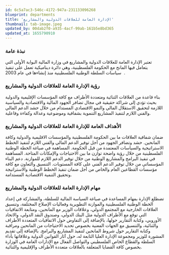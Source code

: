 ```yaml
---
id: 6c5a7ac3-546c-4172-947a-231133096268
blueprint: departments
title: 'الإدارة العامة للعلاقات الدولية والمشاريع'
thumbnail: tab-image.jpeg
updated_by: 00dab2f0-a935-4acf-99ab-161b5e8bd365
updated_at: 1655790910
---
```

<h3>نبذة عامة</h3> 
تعتبر الإدارة العامة للعلاقات الدولية والمشاريع في وزارة المالية البوابة الأولى التي يتعامل فيها المانح مع الحكومة الفلسطينية، وهي دائرة ديناميكية تعمل على تنفيذ سياسات السلطة الوطنية الفلسطينية منذ إنشاءها في عام 2003  .

<h3>رؤية الإدارة العامة للعلاقات الدولية والمشاريع</h3> 
بناء قاعدة من العلاقات الثنائية ومتعددة الأطراف مع كافة المؤسسات الإقليمية والدولية بحيث تؤدي إلى شراكة حقيقية في مجال تضافر الجهود المالية والاقتصادية والسياسية اللازمة لتحقيق الاستقلال المالي والنمو الاقتصادي المستدام من خلال حشد الدعم المالي والفني اللازم لتنفيذ المشاريع التنموية بشفافية وموضوعية وعدالة وكفاءة وفاعلية. 

<h3>الأهداف العامة للإدارة العامة للعلاقات الدولية والمشاريع</h3>
ضمان شفافية العلاقات ما بين الحكومة الفلسطينية والمؤسسات الاقليمية والدولية وكافة المانحين.
حشد وتضافر الجهود من أجل توفير الدعم المالي والفني اللازم لتنفيذ الخطط الاستراتيجية والسياسات المعتمدة من قبل الحكومة.
المساهمة في صياغة الخطة الوطنية الفلسطينية من خلال رؤية واضحة توازن ما بين الاحتياجات والإمكانات المتاحة.
المساهمة في تنفيذ البرامج والمشاريع الوطنية من خلال توفير الدعم اللازم للموازنة.
دعم البناء المؤسساتي من خلال توفير الدعم الفني على كافة المستويات.
التنسيق والتعاون مع كافة مؤسسات القطاعين العام والخاص من أجل ضمان تنفيذ الخطط الوطنية والاستراتيجة وتحقيق التنمية الاقتصادية المستدامة. 


<h3>مهام الإدارة العامة للعلاقات الدولية والمشاريع</h3>
تضطلع الإدارة بمهام المساعدة في صياغة السياسة المالية للسلطة، والمشاركة في إعداد الخطة الوطنية الفلسطينية والموازنة التطويرية وفعاليات الإصلاح المختلفة،  وتنسيق العلاقات الخارجية مع المجتمع الدولي، وعلاقات الوزير مع المانحين، ومتابعة الاتفاقيات التي توقع مع الأطراف الدولية مثل البنك الدولي، وصندوق النقد الدولي، والاتحاد الأوروبي، وكتابة التقارير حولها، بالإضافة إلى التفاوض حول الاتفاقيات المتعددة الأطراف والثنائية، والتنسيق مع الجهات المعنية بخصوص تحديد الاحتياجات من المانحين ومراقبة وكتابة التقارير حول شروط المانحين لتنفيذ المشاريع والبرامج.
بالإضافة إلى تقديم المشورة للوزير ومجموعة الإدارة العليا التابعة له، حول آثار القوانين الدولية وعلاقاتها بأداء السلطة والقطاع الخاص الفلسطيني والتواصل الفعال مع الإدارات العامة في الوزارة بخصوص كافة القضايا المتعلقة بالعلاقات متعددة الأطراف والإقليمية والثنائية.